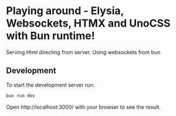 # Playing around - Elysia, Websockets, HTMX and UnoCSS with Bun runtime!
Serving Html directing from server.
Using websockets from bun 

## Development

To start the development server run:

```bash
bun run dev
```

Open http://localhost:3000/ with your browser to see the result.
